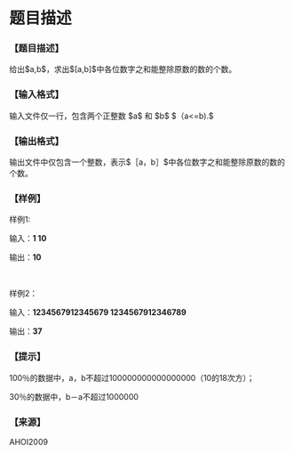 # 题目描述


<h3>
【题目描述】
</h3>
<p>
给出$a,b$，求出$[a,b]$中各位数字之和能整除原数的数的个数。
</p>
<h3>
【输入格式】
</h3>
<p>
输入文件仅一行，包含两个正整数 $a$ 和 $b$ $（a&lt;=b).$
</p>
<h3>
【输出格式】
</h3>
<p>
输出文件中仅包含一个整数，表示$［a，b］$中各位数字之和能整除原数的数的个数。
</p>
<h3>
【样例】
</h3>
<p>
样例1:
</p>
<p>
输入：<strong>1 10</strong> 
</p>
<p>
输出：<strong>10</strong> 
</p>
<p>
<br/>
</p>
<p>
样例2：
</p>
<p>
输入：<strong>1234567912345679 1234567912346789</strong> 
</p>
<p>
输出：<strong>37</strong> 
</p>
<h3>
【提示】
</h3>
<p>
100％的数据中，a，b不超过100000000000000000（10的18次方）；
</p>
<p>
30％的数据中，b－a不超过1000000
</p>
<h3>
【来源】
</h3>
<p>
AHOI2009
</p>
